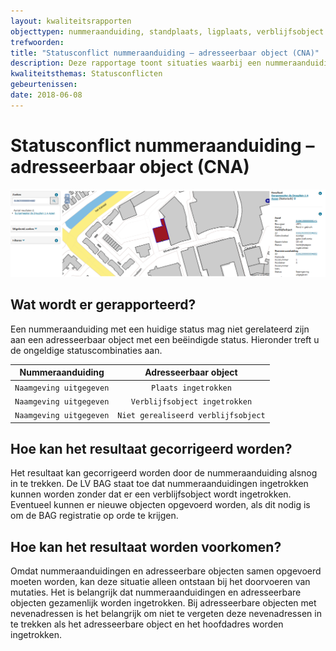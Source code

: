```yaml
---
layout: kwaliteitsrapporten
objecttypen: nummeraanduiding, standplaats, ligplaats, verblijfsobject
trefwoorden:
title: "Statusconflict nummeraanduiding – adresseerbaar object (CNA)"
description: Deze rapportage toont situaties waarbij een nummeraanduiding met een huidige status gerelateerd is aan een adresseerbaar object met een beëindigde status.
kwaliteitsthemas: Statusconflicten
gebeurtenissen:
date: 2018-06-08
---
```


# Statusconflict nummeraanduiding – adresseerbaar object (CNA)

![](afbeeldingen/statusconflict-nummeraanduiding-adresseerbaar-object.png)

## Wat wordt er gerapporteerd?

Een nummeraanduiding met een huidige status mag niet gerelateerd zijn aan een adresseerbaar object met een beëindigde status. Hieronder treft u de ongeldige statuscombinaties aan.

Nummeraanduiding | Adresseerbaar object |
|:---:|:---:|
`Naamgeving uitgegeven` | `Plaats ingetrokken` |
`Naamgeving uitgegeven` | `Verblijfsobject ingetrokken` |
`Naamgeving uitgegeven` | `Niet gerealiseerd verblijfsobject` |

## Hoe kan het resultaat gecorrigeerd worden?

Het resultaat kan gecorrigeerd worden door de nummeraanduiding alsnog in te trekken. De LV BAG staat toe dat nummeraanduidingen ingetrokken kunnen worden zonder dat er een verblijfsobject wordt ingetrokken. Eventueel kunnen er nieuwe objecten opgevoerd worden, als dit nodig is om de BAG registratie op orde te krijgen.

## Hoe kan het resultaat worden voorkomen?

Omdat nummeraanduidingen en adresseerbare objecten samen opgevoerd moeten worden, kan deze situatie alleen ontstaan bij het doorvoeren van mutaties. Het is belangrijk dat nummeraanduidingen en adresseerbare objecten gezamenlijk worden ingetrokken. Bij adresseerbare objecten met nevenadressen is het belangrijk om niet te vergeten deze nevenadressen in te trekken als het adresseerbare object en het hoofdadres worden ingetrokken.
